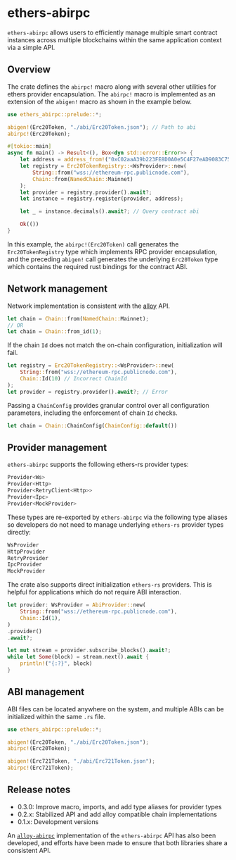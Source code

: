 # ethers-abirpc

`ethers-abirpc` allows users to efficiently manage multiple smart contract instances across multiple blockchains within the same application context via a simple API. 

## Overview

The crate defines the `abirpc!` macro along with several other utilities for ethers provider encapsulation. The `abirpc!` macro is implemented as an extension of the `abigen!` macro as shown in the example below.

```rust
use ethers_abirpc::prelude::*;

abigen!(Erc20Token, "./abi/Erc20Token.json"); // Path to abi
abirpc!(Erc20Token);

#[tokio::main]
async fn main() -> Result<(), Box<dyn std::error::Error>> {
    let address = address_from!("0xC02aaA39b223FE8D0A0e5C4F27eAD9083C756Cc2")?; // WETH
    let registry = Erc20TokenRegistry::<WsProvider>::new(
    	String::from("wss://ethereum-rpc.publicnode.com"), 
    	Chain::from(NamedChain::Mainnet)
    );
    let provider = registry.provider().await?;
    let instance = registry.register(provider, address);

    let _ = instance.decimals().await?; // Query contract abi

    Ok(())
}
```

In this example, the `abirpc!(Erc20Token)` call generates the `Erc20TokenRegistry` type which implements RPC provider encapsulation, and the preceding `abigen!` call generates the underlying `Erc20Token` type which contains the required rust bindings for the contract ABI.

## Network management

Network implementation is consistent with the [alloy](https://github.com/alloy-rs/alloy) API.

```rust
let chain = Chain::from(NamedChain::Mainnet);
// OR
let chain = Chain::from_id(1);
```

If the chain `Id` does not match the on-chain configuration, initialization will fail.

```rust
let registry = Erc20TokenRegistry::<WsProvider>::new(
	String::from("wss://ethereum-rpc.publicnode.com"), 
	Chain::Id(10) // Incorrect ChainId
);
let provider = registry.provider().await?; // Error 
```

Passing a `ChainConfig` provides granular control over all configuration parameters, including the enforcement of chain `Id` checks.

```rust 
let chain = Chain::ChainConfig(ChainConfig::default())
```

## Provider management

`ethers-abirpc` supports the following ethers-rs provider types:

```rust
Provider<Ws>
Provider<Http>
Provider<RetryClient<Http>>
Provider<Ipc>
Provider<MockProvider>
```

These types are re-exported by `ethers-abirpc` via the following type aliases so developers do not need to manage underlying `ethers-rs` provider types directly:

```rust
WsProvider
HttpProvider
RetryProvider
IpcProvider
MockProvider
```

The crate also supports direct initialization `ethers-rs` providers. This is helpful for applications which do not require ABI interaction.

```rust
let provider: WsProvider = AbiProvider::new(
    String::from("wss://ethereum-rpc.publicnode.com"),
    Chain::Id(1),
)
.provider()
.await?;

let mut stream = provider.subscribe_blocks().await?;
while let Some(block) = stream.next().await {
    println!("{:?}", block)
}
```

## ABI management

ABI files can be located anywhere on the system, and multiple ABIs can be initialized within the same `.rs` file.

```rust
use ethers_abirpc::prelude::*;

abigen!(Erc20Token, "./abi/Erc20Token.json"); 
abirpc!(Erc20Token);

abigen!(Erc721Token, "./abi/Erc721Token.json"); 
abirpc!(Erc721Token);
```

## Release notes

- 0.3.0: Improve macro, imports, and add type aliases for provider types
- 0.2.x: Stabilized API and add alloy compatible chain implementations
- 0.1.x: Development versions

An [`alloy-abirpc`](https://crates.io/crates/alloy-abirpc) implementation of the `ethers-abirpc` API has also been developed, and efforts have been made to ensure that both libraries share a consistent API. 
